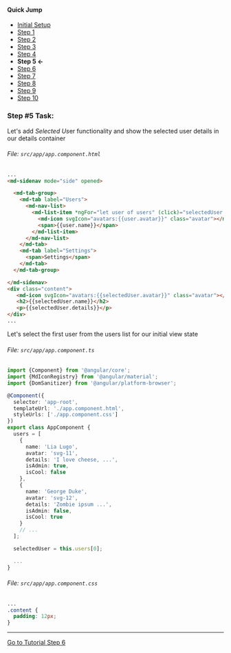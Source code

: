 #### Quick Jump ####
* [Initial Setup](./INITIAL_SETUP.md)
* [Step 1](./STEP_1.md)
* [Step 2](./STEP_2.md)
* [Step 3](./STEP_3.md)
* [Step 4](./STEP_4.md)
* **Step 5 <-**
* [Step 6](./STEP_6.md)
* [Step 7](./STEP_7.md)
* [Step 8](./STEP_8.md)
* [Step 9](./STEP_9.md)
* [Step 10](./STEP_10.md)

### Step #5 Task:

Let's add *Selected Us*er functionality and show the selected user details in our details container

###### File:  `src/app/app.component.html`

```html
...
<md-sidenav mode="side" opened>

  <md-tab-group>
    <md-tab label="Users">
      <md-nav-list>
        <md-list-item *ngFor="let user of users" (click)="selectedUser = user">
          <md-icon svgIcon="avatars:{{user.avatar}}" class="avatar"></md-icon>
          <span>{{user.name}}</span>
        </md-list-item>
      </md-nav-list>
    </md-tab>
    <md-tab label="Settings">
      <span>Settings</span>
    </md-tab>
  </md-tab-group>

</md-sidenav>
<div class="content">
   <md-icon svgIcon="avatars:{{selectedUser.avatar}}" class="avatar"></md-icon>
   <h2>{{selectedUser.name}}</h2>
   <p>{{selectedUser.details}}</p>
</div>
...
```

Let's select the first user from the users list for our initial view state

###### File:  `src/app/app.component.ts`

```ts
import {Component} from '@angular/core';
import {MdIconRegistry} from '@angular/material';
import {DomSanitizer} from '@angular/platform-browser';

@Component({
  selector: 'app-root',
  templateUrl: './app.component.html',
  styleUrls: ['./app.component.css']
})
export class AppComponent {
  users = [
    {
      name: 'Lia Lugo',
      avatar: 'svg-11',
      details: 'I love cheese, ...',
      isAdmin: true,
      isCool: false
    },
    {
      name: 'George Duke',
      avatar: 'svg-12',
      details: 'Zombie ipsum ...',
      isAdmin: false,
      isCool: true
    }
    // ...
  ];

  selectedUser = this.users[0];

  ...
}

```

###### File:  `src/app/app.component.css`

```css
...
.content {
  padding: 12px;
}
```
---


[Go to Tutorial Step 6](./STEP_6.md)

